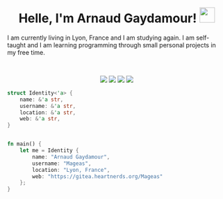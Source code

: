 <h1 align="center">
  Helle, I'm Arnaud Gaydamour! <img src="https://media.giphy.com/media/hvRJCLFzcasrR4ia7z/giphy.gif" width="35px">
</h1>

I am currently living in Lyon, France and I am studying again. I am self-taught and I am learning programming through small personal projects in my free time.

<br>

<p>
<div align="center">
  <img src="https://img.shields.io/badge/-RUST-c58545?style=for-the-badge&logo=rust&logoColor=c58545&labelColor=282828">
  <img src="https://img.shields.io/badge/-SHELL-d1a01f?style=for-the-badge&logo=shell&logoColor=d1a01f&labelColor=282828">
  <img src="https://img.shields.io/badge/-Python-98b982?style=for-the-badge&logo=python&logoColor=98b982&labelColor=282828">
  <img src="https://img.shields.io/badge/-Javascript-98b982?style=for-the-badge&logo=javascript&logoColor=98b982&labelColor=282828">
</div>
</p>

```rust
struct Identity<'a> {
    name: &'a str,
    username: &'a str,
    location: &'a str,
    web: &'a str,
}


fn main() {
    let me = Identity {
        name: "Arnaud Gaydamour",
        username: "Mageas",
        location: "Lyon, France",
        web: "https://gitea.heartnerds.org/Mageas"
    };
}
```

